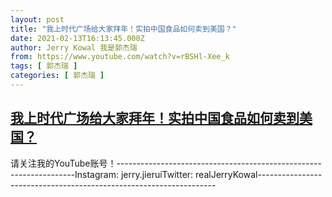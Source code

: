 ```yaml
---
layout: post
title: "我上时代广场给大家拜年！实拍中国食品如何卖到美国？"
date: 2021-02-13T16:13:45.000Z
author: Jerry Kowal 我是郭杰瑞
from: https://www.youtube.com/watch?v=rBSHl-Xee_k
tags: [ 郭杰瑞 ]
categories: [ 郭杰瑞 ]
---
```

<!--1613232825000-->
[我上时代广场给大家拜年！实拍中国食品如何卖到美国？](https://www.youtube.com/watch?v=rBSHl-Xee_k)
------

<div>
请关注我的YouTube账号！-------------------------------------------------------------------Instagram:  jerry.jieruiTwitter:  realJerryKowal-------------------------------------------------------------------
</div>

